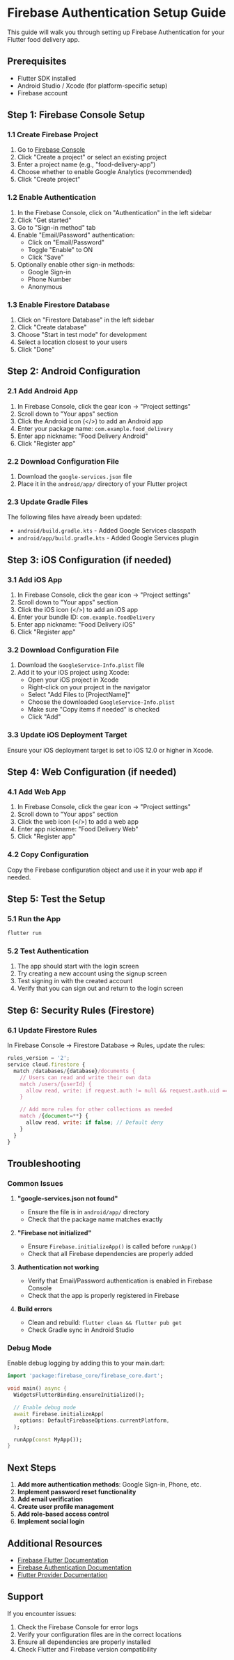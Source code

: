 # Firebase Authentication Setup Guide

This guide will walk you through setting up Firebase Authentication for your Flutter food delivery app.

## Prerequisites

- Flutter SDK installed
- Android Studio / Xcode (for platform-specific setup)
- Firebase account

## Step 1: Firebase Console Setup

### 1.1 Create Firebase Project

1. Go to [Firebase Console](https://console.firebase.google.com/)
2. Click "Create a project" or select an existing project
3. Enter a project name (e.g., "food-delivery-app")
4. Choose whether to enable Google Analytics (recommended)
5. Click "Create project"

### 1.2 Enable Authentication

1. In the Firebase Console, click on "Authentication" in the left sidebar
2. Click "Get started"
3. Go to "Sign-in method" tab
4. Enable "Email/Password" authentication:
   - Click on "Email/Password"
   - Toggle "Enable" to ON
   - Click "Save"
5. Optionally enable other sign-in methods:
   - Google Sign-in
   - Phone Number
   - Anonymous

### 1.3 Enable Firestore Database

1. Click on "Firestore Database" in the left sidebar
2. Click "Create database"
3. Choose "Start in test mode" for development
4. Select a location closest to your users
5. Click "Done"

## Step 2: Android Configuration

### 2.1 Add Android App

1. In Firebase Console, click the gear icon → "Project settings"
2. Scroll down to "Your apps" section
3. Click the Android icon (</>) to add an Android app
4. Enter your package name: `com.example.food_delivery`
5. Enter app nickname: "Food Delivery Android"
6. Click "Register app"

### 2.2 Download Configuration File

1. Download the `google-services.json` file
2. Place it in the `android/app/` directory of your Flutter project

### 2.3 Update Gradle Files

The following files have already been updated:

- `android/build.gradle.kts` - Added Google Services classpath
- `android/app/build.gradle.kts` - Added Google Services plugin

## Step 3: iOS Configuration (if needed)

### 3.1 Add iOS App

1. In Firebase Console, click the gear icon → "Project settings"
2. Scroll down to "Your apps" section
3. Click the iOS icon (</>) to add an iOS app
4. Enter your bundle ID: `com.example.foodDelivery`
5. Enter app nickname: "Food Delivery iOS"
6. Click "Register app"

### 3.2 Download Configuration File

1. Download the `GoogleService-Info.plist` file
2. Add it to your iOS project using Xcode:
   - Open your iOS project in Xcode
   - Right-click on your project in the navigator
   - Select "Add Files to [ProjectName]"
   - Choose the downloaded `GoogleService-Info.plist`
   - Make sure "Copy items if needed" is checked
   - Click "Add"

### 3.3 Update iOS Deployment Target

Ensure your iOS deployment target is set to iOS 12.0 or higher in Xcode.

## Step 4: Web Configuration (if needed)

### 4.1 Add Web App

1. In Firebase Console, click the gear icon → "Project settings"
2. Scroll down to "Your apps" section
3. Click the web icon (</>) to add a web app
4. Enter app nickname: "Food Delivery Web"
5. Click "Register app"

### 4.2 Copy Configuration

Copy the Firebase configuration object and use it in your web app if needed.

## Step 5: Test the Setup

### 5.1 Run the App

```bash
flutter run
```

### 5.2 Test Authentication

1. The app should start with the login screen
2. Try creating a new account using the signup screen
3. Test signing in with the created account
4. Verify that you can sign out and return to the login screen

## Step 6: Security Rules (Firestore)

### 6.1 Update Firestore Rules

In Firebase Console → Firestore Database → Rules, update the rules:

```javascript
rules_version = '2';
service cloud.firestore {
  match /databases/{database}/documents {
    // Users can read and write their own data
    match /users/{userId} {
      allow read, write: if request.auth != null && request.auth.uid == userId;
    }

    // Add more rules for other collections as needed
    match /{document=**} {
      allow read, write: if false; // Default deny
    }
  }
}
```

## Troubleshooting

### Common Issues

1. **"google-services.json not found"**

   - Ensure the file is in `android/app/` directory
   - Check that the package name matches exactly

2. **"Firebase not initialized"**

   - Ensure `Firebase.initializeApp()` is called before `runApp()`
   - Check that all Firebase dependencies are properly added

3. **Authentication not working**

   - Verify that Email/Password authentication is enabled in Firebase Console
   - Check that the app is properly registered in Firebase

4. **Build errors**
   - Clean and rebuild: `flutter clean && flutter pub get`
   - Check Gradle sync in Android Studio

### Debug Mode

Enable debug logging by adding this to your main.dart:

```dart
import 'package:firebase_core/firebase_core.dart';

void main() async {
  WidgetsFlutterBinding.ensureInitialized();

  // Enable debug mode
  await Firebase.initializeApp(
    options: DefaultFirebaseOptions.currentPlatform,
  );

  runApp(const MyApp());
}
```

## Next Steps

1. **Add more authentication methods**: Google Sign-in, Phone, etc.
2. **Implement password reset functionality**
3. **Add email verification**
4. **Create user profile management**
5. **Add role-based access control**
6. **Implement social login**

## Additional Resources

- [Firebase Flutter Documentation](https://firebase.flutter.dev/)
- [Firebase Authentication Documentation](https://firebase.google.com/docs/auth)
- [Flutter Provider Documentation](https://pub.dev/packages/provider)

## Support

If you encounter issues:

1. Check the Firebase Console for error logs
2. Verify your configuration files are in the correct locations
3. Ensure all dependencies are properly installed
4. Check Flutter and Firebase version compatibility
